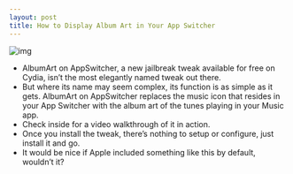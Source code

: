 ```yaml
---
layout: post
title: How to Display Album Art in Your App Switcher
---
```

![img](http://media.idownloadblog.com/wp-content/uploads/2011/12/AlbumArt-on-AppSwitcher.jpg)
* AlbumArt on AppSwitcher, a new jailbreak tweak available for free on Cydia, isn’t the most elegantly named tweak out there.
* But where its name may seem complex, its function is as simple as it gets. AlbumArt on AppSwitcher replaces the music icon that resides in your App Switcher with the album art of the tunes playing in your Music app.
* Check inside for a video walkthrough of it in action.
* Once you install the tweak, there’s nothing to setup or configure, just install it and go.
* It would be nice if Apple included something like this by default, wouldn’t it?

